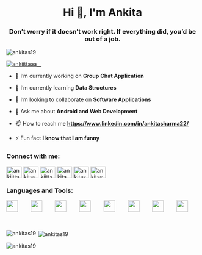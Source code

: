 <h1 align="center">Hi 👋, I'm Ankita</h1>
<h3 align="center">Don’t worry if it doesn’t work right. If everything did, you’d be out of a job.</h3>

<p align="left"> <img src="https://komarev.com/ghpvc/?username=ankitas19&label=Profile%20views&color=0e75b6&style=flat" alt="ankitas19" /> </p>

<p align="left"> <a href="https://twitter.com/ankiittaaa__" target="blank"><img src="https://img.shields.io/twitter/follow/ankiittaaa__?logo=twitter&style=for-the-badge" alt="ankiittaaa__" /></a> </p>

- 🔭 I’m currently working on **Group Chat Application**

- 🌱 I’m currently learning **Data Structures**

- 👯 I’m looking to collaborate on **Software Applications**

- 💬 Ask me about **Android and Web Development**

- 📫 How to reach me **https://www.linkedin.com/in/ankitasharma22/**

- ⚡ Fun fact **I know that I am funny**

<h3 align="left">Connect with me:</h3>
<p align="left">
<a href="https://twitter.com/ankiittaaa__" target="blank"><img align="center" src="https://cdn.jsdelivr.net/npm/simple-icons@3.0.1/icons/twitter.svg" alt="ankiittaaa__" height="30" width="40" /></a>
<a href="https://linkedin.com/in/ankitasharma22" target="blank"><img align="center" src="https://cdn.jsdelivr.net/npm/simple-icons@3.0.1/icons/linkedin.svg" alt="ankitasharma22" height="30" width="40" /></a>
<a href="https://instagram.com/ankiittaaa__" target="blank"><img align="center" src="https://cdn.jsdelivr.net/npm/simple-icons@3.0.1/icons/instagram.svg" alt="ankiittaaa__" height="30" width="40" /></a>
<a href="https://dribbble.com/ankita___17" target="blank"><img align="center" src="https://cdn.jsdelivr.net/npm/simple-icons@3.0.1/icons/dribbble.svg" alt="ankita___17" height="30" width="40" /></a>
<a href="https://www.leetcode.com/ankitas19" target="blank"><img align="center" src="https://cdn.jsdelivr.net/npm/simple-icons@3.0.1/icons/leetcode.svg" alt="ankitas19" height="30" width="40" /></a>
<a href="https://auth.geeksforgeeks.org/user/ankitas19" target="blank"><img align="center" src="https://cdn.jsdelivr.net/npm/simple-icons@3.0.1/icons/geeksforgeeks.svg" alt="ankitas19" height="30" width="40" /></a>
</p>

<h3 align="left">Languages and Tools:</h3>

<pre align="center"><img width="30px" src="https://img.icons8.com/color/48/000000/c-programming.png"/>    <img width="30px" src="https://img.icons8.com/color/48/000000/c-plus-plus-logo.png"/>    <img width="30px" src="https://img.icons8.com/color/48/000000/java-coffee-cup-logo.png"/>    <img width="30px" src="https://img.icons8.com/color/48/000000/html-5.png"/>    <img width="30px" src="https://img.icons8.com/color/48/000000/css3.png"/>    <img width="30px" src="https://img.icons8.com/color/48/000000/javascript.png"/>    <img width="30px" src="https://img.icons8.com/nolan/64/react-native.png"/>    <img width="30px" src="https://img.icons8.com/fluent/48/000000/visual-studio-code-2019.png"/>    <img width="30px" src="https://img.icons8.com/color/48/000000/kotlin.png"/>    <img width="30px" src="https://img.icons8.com/color/48/000000/mongodb.png"/>    <img width="30px" src="https://img.icons8.com/color/48/000000/oracle-logo.png"/>    <img width="30px" src="https://img.icons8.com/color/48/000000/bootstrap.png"/>    <img width="30px" src="https://img.icons8.com/color/48/000000/firebase.png"/>    <img width="30px" src="https://img.icons8.com/fluent/48/000000/google-cloud.png"/>    <img width="30px" src="https://img.icons8.com/color/48/000000/python.png"/>
</pre>

<br/>

<p><img align="left" src="https://github-readme-stats.vercel.app/api/top-langs?username=ankitas19&show_icons=true&locale=en&layout=compact" alt="ankitas19" /></p>

<p>&nbsp;<img align="center" src="https://github-readme-stats.vercel.app/api?username=ankitas19&show_icons=true&locale=en" alt="ankitas19" /></p>

<p><img align="center" src="https://github-readme-streak-stats.herokuapp.com/?user=ankitas19&" alt="ankitas19" /></p>

